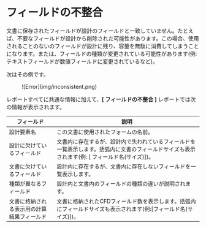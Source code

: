 # フィールドの不整合

文書に保存されたフィールドが設計のフィールドと一致していません。たとえば、不要なフィールドが設計から削除された可能性があります。この場合、使用されることのないのフィールドが設計に残り、容量を無駄に消費してしまうことになります。または、フィールドの種類が変更されている可能性があります(例:テキストフィールドが数値フィールドに変更されているなど)。
 
次はその例です。 
<figure markdown="1">
  ![Error](img/inconsistent.png)
</figure>

レポートすべてに共通な情報に加えて、**[ フィールドの不整合 ]** レポートでは次の情報が表示されます。

| フィールド | 説明 |
| --- | --- |
| 設計要素名 | この文書に使用されたフォームの名前。 |
| 設計に欠けているフィールド | 文書内に存在するが、設計内で失われているフィールドを一覧表示します。括弧内に文書のフィールドサイズも表示されます(例: [ フィールド名(サイズ)])。 |
| 文書に欠けているフィールド | 設計内に存在するが、文書内に存在しないフィールドを一覧表示します。 |
| 種類が異なるフィールド | 設計内と文書内のフィールドの種類の違いが説明されます。 |
| 文書に格納される表示用の計算結果フィールド | 文書に格納されたCFDフィールド数を表示します。括弧内にフィールドサイズも表示されます(例:[フィールド名(サイズ)])。 |